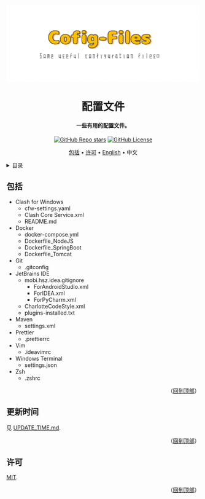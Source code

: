 <!-- 标题 -->
<a name="readme-top"></a>
<div align="center">
  <img src="docs/images/logo.png" alt="Logo" />

  <h1>配置文件</h1>

  <h4>一些有用的配置文件。</h4>

  <p>
    <a href="stargazers"><img alt="GitHub Repo stars" src="https://img.shields.io/github/stars/SeagullOddy/config-files?style=flat"></a>
    <a href="LICENSE"><img alt="GitHub License" src="https://img.shields.io/github/license/SeagullOddy/config-files"></a>
  </p>

  <p>
    <a href="#包括">包括</a> •
    <a href="#许可">许可</a> •
    <a href="README.md">English</a> •
    中文
  </p>
</div>

<!-- 目录 -->
<details>
  <summary>目录</summary>
  <ol>
    <li><a href="#包括">包括</a></li>
    <li><a href="#update-time">更新时间</a></li>
    <li><a href="#许可">许可</a></li>
  </ol>
</details>

<!-- 包括 -->
## 包括

- Clash for Windows
  - cfw-settings.yaml
  - Clash Core Service.xml
  - README.md
- Docker
  - docker-compose.yml
  - Dockerfile_NodeJS
  - Dockerfile_SpringBoot
  - Dockerfile_Tomcat
- Git
  - .gitconfig
- JetBrains IDE
  - mobi.hsz.idea.gitignore
    - ForAndroidStudio.xml
    - ForIDEA.xml
    - ForPyCharm.xml
  - CharlotteCodeStyle.xml
  - plugins-installed.txt
- Maven
  - settings.xml
- Prettier
  - .prettierrc
- Vim
  - .ideavimrc
- Windows Terminal
  - settings.json
- Zsh
  - .zshrc

<p align="right">（<a href="#readme-top">回到顶部</a>）</p>

<!-- 更新时间 -->
## 更新时间

见 [UPDATE_TIME.md](UPDATE_TIME.md).

<p align="right">（<a href="#readme-top">回到顶部</a>）</p>

<!-- 许可 -->
## 许可

[MIT](LICENSE).

<p align="right">（<a href="#readme-top">回到顶部</a>）</p>
